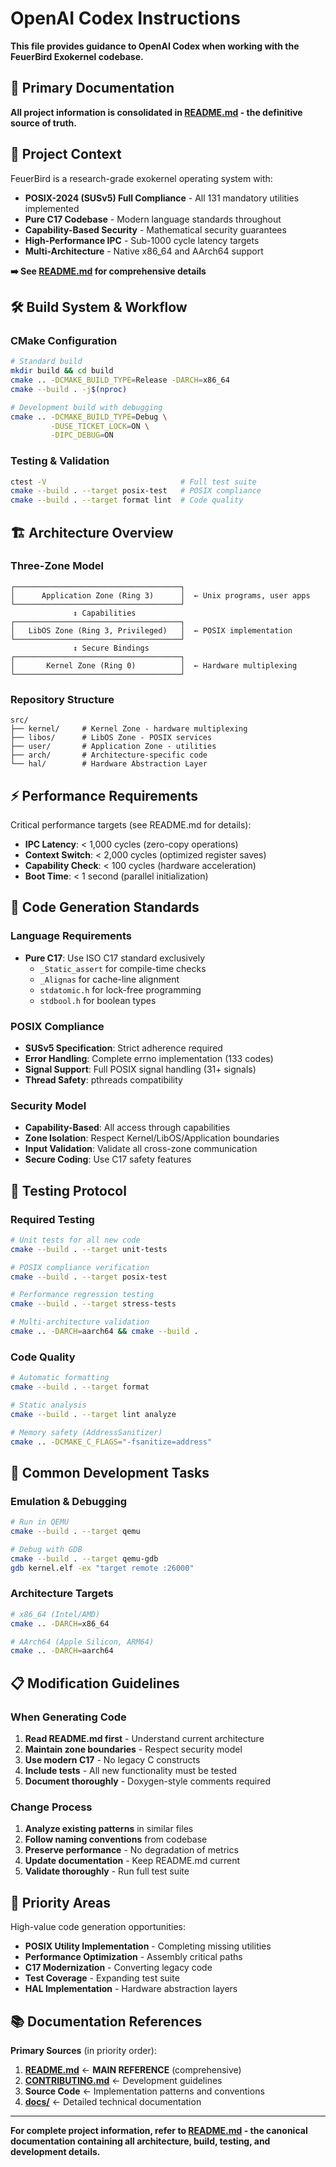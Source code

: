 # OpenAI Codex Instructions

**This file provides guidance to OpenAI Codex when working with the FeuerBird Exokernel codebase.**

## 📖 Primary Documentation

**All project information is consolidated in [README.md](README.md) - the definitive source of truth.**

## 🎯 Project Context

FeuerBird is a research-grade exokernel operating system with:
- **POSIX-2024 (SUSv5) Full Compliance** - All 131 mandatory utilities implemented
- **Pure C17 Codebase** - Modern language standards throughout
- **Capability-Based Security** - Mathematical security guarantees  
- **High-Performance IPC** - Sub-1000 cycle latency targets
- **Multi-Architecture** - Native x86_64 and AArch64 support

**➡️ See [README.md](README.md) for comprehensive details**

## 🛠️ Build System & Workflow

### CMake Configuration
```bash
# Standard build
mkdir build && cd build
cmake .. -DCMAKE_BUILD_TYPE=Release -DARCH=x86_64
cmake --build . -j$(nproc)

# Development build with debugging
cmake .. -DCMAKE_BUILD_TYPE=Debug \
         -DUSE_TICKET_LOCK=ON \
         -DIPC_DEBUG=ON
```

### Testing & Validation
```bash
ctest -V                              # Full test suite
cmake --build . --target posix-test   # POSIX compliance
cmake --build . --target format lint  # Code quality
```

## 🏗️ Architecture Overview

### Three-Zone Model
```
┌─────────────────────────────────────┐
│      Application Zone (Ring 3)      │  ← Unix programs, user apps
└─────────────────────────────────────┘
              ↕ Capabilities
┌─────────────────────────────────────┐
│   LibOS Zone (Ring 3, Privileged)   │  ← POSIX implementation
└─────────────────────────────────────┘
              ↕ Secure Bindings  
┌─────────────────────────────────────┐
│       Kernel Zone (Ring 0)          │  ← Hardware multiplexing
└─────────────────────────────────────┘
```

### Repository Structure  
```
src/
├── kernel/     # Kernel Zone - hardware multiplexing
├── libos/      # LibOS Zone - POSIX services  
├── user/       # Application Zone - utilities
├── arch/       # Architecture-specific code
└── hal/        # Hardware Abstraction Layer
```

## ⚡ Performance Requirements

Critical performance targets (see README.md for details):
- **IPC Latency**: < 1,000 cycles (zero-copy operations)
- **Context Switch**: < 2,000 cycles (optimized register saves)
- **Capability Check**: < 100 cycles (hardware acceleration)
- **Boot Time**: < 1 second (parallel initialization)

## 🔧 Code Generation Standards

### Language Requirements
- **Pure C17**: Use ISO C17 standard exclusively
  - `_Static_assert` for compile-time checks
  - `_Alignas` for cache-line alignment  
  - `stdatomic.h` for lock-free programming
  - `stdbool.h` for boolean types
  
### POSIX Compliance
- **SUSv5 Specification**: Strict adherence required
- **Error Handling**: Complete errno implementation (133 codes)
- **Signal Support**: Full POSIX signal handling (31+ signals)
- **Thread Safety**: pthreads compatibility

### Security Model
- **Capability-Based**: All access through capabilities
- **Zone Isolation**: Respect Kernel/LibOS/Application boundaries
- **Input Validation**: Validate all cross-zone communication
- **Secure Coding**: Use C17 safety features

## 🧪 Testing Protocol

### Required Testing
```bash
# Unit tests for all new code
cmake --build . --target unit-tests

# POSIX compliance verification
cmake --build . --target posix-test

# Performance regression testing  
cmake --build . --target stress-tests

# Multi-architecture validation
cmake .. -DARCH=aarch64 && cmake --build .
```

### Code Quality
```bash
# Automatic formatting
cmake --build . --target format

# Static analysis  
cmake --build . --target lint analyze

# Memory safety (AddressSanitizer)
cmake .. -DCMAKE_C_FLAGS="-fsanitize=address"
```

## 🚀 Common Development Tasks

### Emulation & Debugging
```bash
# Run in QEMU
cmake --build . --target qemu

# Debug with GDB
cmake --build . --target qemu-gdb
gdb kernel.elf -ex "target remote :26000"
```

### Architecture Targets
```bash
# x86_64 (Intel/AMD)
cmake .. -DARCH=x86_64

# AArch64 (Apple Silicon, ARM64)  
cmake .. -DARCH=aarch64
```

## 📋 Modification Guidelines

### When Generating Code
1. **Read README.md first** - Understand current architecture
2. **Maintain zone boundaries** - Respect security model
3. **Use modern C17** - No legacy C constructs
4. **Include tests** - All new functionality must be tested
5. **Document thoroughly** - Doxygen-style comments required

### Change Process
1. **Analyze existing patterns** in similar files
2. **Follow naming conventions** from codebase
3. **Preserve performance** - No degradation of metrics
4. **Update documentation** - Keep README.md current
5. **Validate thoroughly** - Run full test suite

## 🎯 Priority Areas

High-value code generation opportunities:
- **POSIX Utility Implementation** - Completing missing utilities
- **Performance Optimization** - Assembly critical paths
- **C17 Modernization** - Converting legacy code
- **Test Coverage** - Expanding test suite
- **HAL Implementation** - Hardware abstraction layers

## 📚 Documentation References

**Primary Sources** (in priority order):
1. **[README.md](README.md)** ← **MAIN REFERENCE** (comprehensive)
2. **[CONTRIBUTING.md](CONTRIBUTING.md)** ← Development guidelines
3. **Source Code** ← Implementation patterns and conventions
4. **[docs/](docs/)** ← Detailed technical documentation

---

**For complete project information, refer to [README.md](README.md) - the canonical documentation containing all architecture, build, testing, and development details.**